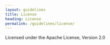 ```yaml
---
layout: guidelines
title: License
heading: License
permalink: /guidelines/license/
---
```


Licensed under the Apache License, Version 2.0

